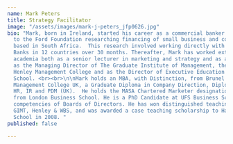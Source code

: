 ```yaml
---
name: Mark Peters
title: Strategy Facilitator
image: "/assets/images/mark-j-peters_jfp0626.jpg"
bio: "Mark, born in Ireland, started his career as a commercial banker and then moved
  to the Ford Foundation researching financing of small business and community development,
  based in South Africa.  This research involved working directly with Community Investment
  Banks in 12 countries over 30 months. Thereafter, Mark has worked extensively in
  academia both as a senior lecturer in marketing and strategy and as an administrator
  as the Managing Director of The Graduate Institute of Management, the Director of
  Henley Management College and as the Director of Executive Education at Wits Business
  School. <br><br>\n\nMark holds an MBA, with Distinction, from Brunel and Henley
  Management College UK, a Graduate Diploma in Company Direction, Diplomas in Finance,
  HR, IR and PDM (UK).  He holds the MASA Chartered Marketer designation and an IEDP
  from London Business School. He is a PhD Candidate at UFS Business School, studying
  competencies of Boards of Directors. He has won distinguished teaching awards at
  GIMT, Henley & WBS, and was awarded a case teaching scholarship to Harvard Business
  School in 2008. "
published: false

---
```

